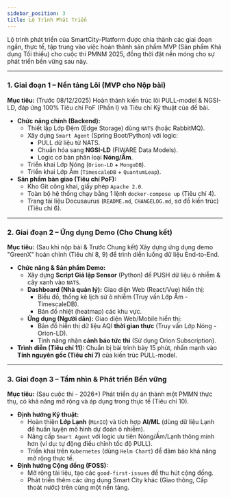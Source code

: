 ```yaml
---
sidebar_position: 3
title: Lộ Trình Phát Triển
---
```


Lộ trình phát triển của SmartCity-Platform được chia thành các giai đoạn ngắn, thực tế, tập trung vào việc hoàn thành sản phẩm MVP (Sản phẩm Khả dụng Tối thiểu) cho cuộc thi PMNM 2025, đồng thời đặt nền móng cho sự phát triển bền vững sau này.

---

### 1. Giai đoạn 1 – Nền tảng Lõi (MVP cho Nộp bài)

**Mục tiêu:** (Trước 08/12/2025) Hoàn thành kiến trúc lõi PULL-model & NGSI-LD, đáp ứng 100% Tiêu chí PoF (Phần I) và Tiêu chí Kỹ thuật của đề bài.

- **Chức năng chính (Backend):**
    - Thiết lập Lớp Đệm (Edge Storage) dùng `NATS` (hoặc RabbitMQ).
    - Xây dựng `Smart Agent` (Spring Boot/Python) với logic:
        - PULL dữ liệu từ NATS.
        - Chuẩn hóa sang **NGSI-LD** (FIWARE Data Models).
        - Logic cơ bản phân loại **Nóng/Ấm**.
    - Triển khai Lớp Nóng (`Orion-LD` + `MongoDB`).
    - Triển khai Lớp Ấm (`TimescaleDB` + `QuantumLeap`).
- **Sản phẩm bàn giao (Tiêu chí PoF):**
    - Kho Git công khai, giấy phép `Apache 2.0`.
    - Toàn bộ hệ thống chạy bằng 1 lệnh `docker-compose up` (Tiêu chí 4).
    - Trang tài liệu Docusaurus (`README.md`, `CHANGELOG.md`, sơ đồ kiến trúc) (Tiêu chí 6).

---

### 2. Giai đoạn 2 – Ứng dụng Demo (Cho Chung kết)

**Mục tiêu:** (Sau khi nộp bài & Trước Chung kết) Xây dựng ứng dụng demo "GreenX" hoàn chỉnh (Tiêu chí 8, 9) để trình diễn luồng dữ liệu End-to-End.

- **Chức năng & Sản phẩm Demo:**
    - Xây dựng **Script Giả lập Sensor** (Python) để PUSH dữ liệu ô nhiễm & cây xanh vào `NATS`.
    - **Dashboard (Nhà quản lý):** Giao diện Web (React/Vue) hiển thị:
        - Biểu đồ, thống kê lịch sử ô nhiễm (Truy vấn Lớp Ấm - TimescaleDB).
        - Bản đồ nhiệt (heatmap) các khu vực.
    - **Ứng dụng (Người dân):** Giao diện Web/Mobile hiển thị:
        - Bản đồ hiển thị dữ liệu AQI **thời gian thực** (Truy vấn Lớp Nóng - Orion-LD).
        - Tính năng nhận **cảnh báo tức thì** (Sử dụng Orion Subscription).
- **Trình diễn (Tiêu chí 11):** Chuẩn bị bài trình bày 15 phút, nhấn mạnh vào **Tính nguyên gốc (Tiêu chí 7)** của kiến trúc PULL-model.

---

### 3. Giai đoạn 3 – Tầm nhìn & Phát triển Bền vững

**Mục tiêu:** (Sau cuộc thi - 2026+) Phát triển dự án thành một PMMN thực thụ, có khả năng mở rộng và áp dụng trong thực tế (Tiêu chí 10).

- **Định hướng Kỹ thuật:**
    - Hoàn thiện **Lớp Lạnh** (`MinIO`) và tích hợp **AI/ML** (dùng dữ liệu Lạnh để huấn luyện mô hình dự đoán ô nhiễm).
    - Nâng cấp `Smart Agent` với logic ưu tiên Nóng/Ấm/Lạnh thông minh hơn (ví dụ: tự động điều chỉnh tốc độ PULL).
    - Triển khai trên `Kubernetes` (dùng `Helm Chart`) để đảm bảo khả năng mở rộng thực tế.
- **Định hướng Cộng đồng (FOSS):**
    - Mở rộng tài liệu, tạo các `good-first-issues` để thu hút cộng đồng.
    - Phát triển thêm các ứng dụng Smart City khác (Giao thông, Cấp thoát nước) trên cùng một nền tảng.